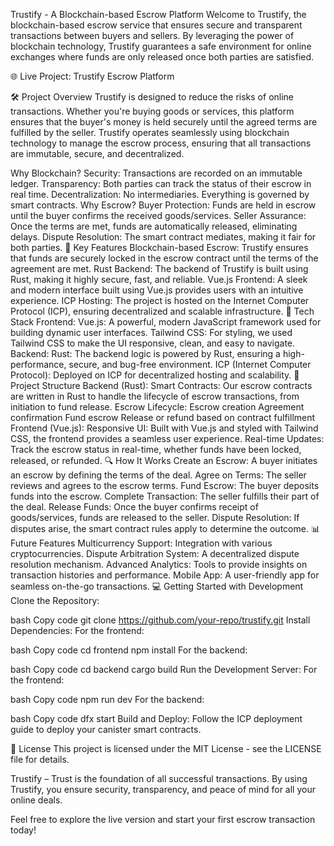 Trustify - A Blockchain-based Escrow Platform
Welcome to Trustify, the blockchain-based escrow service that ensures secure and transparent transactions between buyers and sellers. By leveraging the power of blockchain technology, Trustify guarantees a safe environment for online exchanges where funds are only released once both parties are satisfied.

🌐 Live Project: Trustify Escrow Platform

🛠️ Project Overview
Trustify is designed to reduce the risks of online transactions. Whether you're buying goods or services, this platform ensures that the buyer's money is held securely until the agreed terms are fulfilled by the seller. Trustify operates seamlessly using blockchain technology to manage the escrow process, ensuring that all transactions are immutable, secure, and decentralized.

Why Blockchain?
Security: Transactions are recorded on an immutable ledger.
Transparency: Both parties can track the status of their escrow in real time.
Decentralization: No intermediaries. Everything is governed by smart contracts.
Why Escrow?
Buyer Protection: Funds are held in escrow until the buyer confirms the received goods/services.
Seller Assurance: Once the terms are met, funds are automatically released, eliminating delays.
Dispute Resolution: The smart contract mediates, making it fair for both parties.
🚀 Key Features
Blockchain-based Escrow: Trustify ensures that funds are securely locked in the escrow contract until the terms of the agreement are met.
Rust Backend: The backend of Trustify is built using Rust, making it highly secure, fast, and reliable.
Vue.js Frontend: A sleek and modern interface built using Vue.js provides users with an intuitive experience.
ICP Hosting: The project is hosted on the Internet Computer Protocol (ICP), ensuring decentralized and scalable infrastructure.
🔧 Tech Stack
Frontend:
Vue.js: A powerful, modern JavaScript framework used for building dynamic user interfaces.
Tailwind CSS: For styling, we used Tailwind CSS to make the UI responsive, clean, and easy to navigate.
Backend:
Rust: The backend logic is powered by Rust, ensuring a high-performance, secure, and bug-free environment.
ICP (Internet Computer Protocol): Deployed on ICP for decentralized hosting and scalability.
📂 Project Structure
Backend (Rust):
Smart Contracts: Our escrow contracts are written in Rust to handle the lifecycle of escrow transactions, from initiation to fund release.
Escrow Lifecycle:
Escrow creation
Agreement confirmation
Fund escrow
Release or refund based on contract fulfillment
Frontend (Vue.js):
Responsive UI: Built with Vue.js and styled with Tailwind CSS, the frontend provides a seamless user experience.
Real-time Updates: Track the escrow status in real-time, whether funds have been locked, released, or refunded.
🔍 How It Works
Create an Escrow: A buyer initiates an escrow by defining the terms of the deal.
Agree on Terms: The seller reviews and agrees to the escrow terms.
Fund Escrow: The buyer deposits funds into the escrow.
Complete Transaction: The seller fulfills their part of the deal.
Release Funds: Once the buyer confirms receipt of goods/services, funds are released to the seller.
Dispute Resolution: If disputes arise, the smart contract rules apply to determine the outcome.
📊 Future Features
Multicurrency Support: Integration with various cryptocurrencies.
Dispute Arbitration System: A decentralized dispute resolution mechanism.
Advanced Analytics: Tools to provide insights on transaction histories and performance.
Mobile App: A user-friendly app for seamless on-the-go transactions.
💻 Getting Started with Development
Clone the Repository:

bash
Copy code
git clone https://github.com/your-repo/trustify.git
Install Dependencies: For the frontend:

bash
Copy code
cd frontend
npm install
For the backend:

bash
Copy code
cd backend
cargo build
Run the Development Server: For the frontend:

bash
Copy code
npm run dev
For the backend:

bash
Copy code
dfx start
Build and Deploy: Follow the ICP deployment guide to deploy your canister smart contracts.

📄 License
This project is licensed under the MIT License - see the LICENSE file for details.

Trustify – Trust is the foundation of all successful transactions. By using Trustify, you ensure security, transparency, and peace of mind for all your online deals.

Feel free to explore the live version and start your first escrow transaction today!
